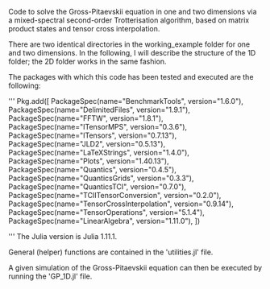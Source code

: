 Code to solve the Gross-Pitaevskii equation in one and two dimensions via a mixed-spectral second-order Trotterisation algorithm, based on matrix product states and tensor cross interpolation. 

There are two identical directories in the working_example folder for one and two dimensions. In the following, I will describe the structure of the 1D folder; the 2D folder works in the same fashion.

The packages with which this code has been tested and executed are the following:

'''
Pkg.add([
    PackageSpec(name="BenchmarkTools", version="1.6.0"),
    PackageSpec(name="DelimitedFiles", version="1.9.1"),
    PackageSpec(name="FFTW", version="1.8.1"),
    PackageSpec(name="ITensorMPS", version="0.3.6"),
    PackageSpec(name="ITensors", version="0.7.13"),
    PackageSpec(name="JLD2", version="0.5.13"),
    PackageSpec(name="LaTeXStrings", version="1.4.0"),
    PackageSpec(name="Plots", version="1.40.13"),
    PackageSpec(name="Quantics", version="0.4.5"),
    PackageSpec(name="QuanticsGrids", version="0.3.3"),
    PackageSpec(name="QuanticsTCI", version="0.7.0"),
    PackageSpec(name="TCIITensorConversion", version="0.2.0"),
    PackageSpec(name="TensorCrossInterpolation", version="0.9.14"),
    PackageSpec(name="TensorOperations", version="5.1.4"),
    PackageSpec(name="LinearAlgebra", version="1.11.0"),
])

'''
The Julia version is Julia 1.11.1.


General (helper) functions are contained in the 'utilities.jl' file. 

A given simulation of the Gross-Pitaevskii equation can then be executed by running the 'GP_1D.jl' file.
